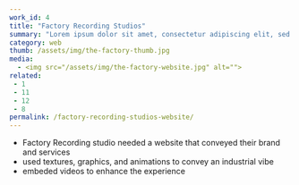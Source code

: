 ```yaml
---
work_id: 4
title: "Factory Recording Studios"
summary: "Lorem ipsum dolor sit amet, consectetur adipiscing elit, sed do eiusmod tempor incididunt ut labore et dolore magna aliqua. Ut enim ad minim veniam, quis nostrud exercitation"
category: web
thumb: /assets/img/the-factory-thumb.jpg
media:
  - <img src="/assets/img/the-factory-website.jpg" alt="">
related:
 - 1
 - 11
 - 12
 - 8
permalink: /factory-recording-studios-website/
---
```

- Factory Recording studio needed a website that conveyed their brand and services
- used textures, graphics, and animations to convey an industrial vibe
- embeded videos to enhance the experience
